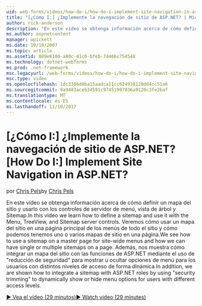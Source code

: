 ```yaml
---
uid: web-forms/videos/how-do-i/how-do-i-implement-site-navigation-in-aspnet
title: "[¿Cómo I:] ¿Implemente la navegación de sitio de ASP.NET? | Microsoft Docs"
author: rick-anderson
description: "En este vídeo se obtenga información acerca de cómo definir un mapa del sitio y usarlo con los controles de servidor de menú, vista de árbol y Sitemap. Se muestra cómo usar un mapa del sitio en una página maestra..."
ms.author: aspnetcontent
manager: wpickett
ms.date: 10/18/2007
ms.topic: article
ms.assetid: 889e8100-a80c-41c0-bfeb-7d466c754548
ms.technology: dotnet-webforms
ms.prod: .net-framework
msc.legacyurl: /web-forms/videos/how-do-i/how-do-i-implement-site-navigation-in-aspnet
msc.type: video
ms.openlocfilehash: 1dc3386d8ba15aadca11cc624938120dd4cc51a6
ms.sourcegitcommit: 9a9483aceb34591c97451997036a9120c3fe2baf
ms.translationtype: MT
ms.contentlocale: es-ES
ms.lasthandoff: 11/10/2017
---
```

<a name="how-do-i-implement-site-navigation-in-aspnet"></a><span data-ttu-id="7251f-105">[¿Cómo I:] ¿Implemente la navegación de sitio de ASP.NET?</span><span class="sxs-lookup"><span data-stu-id="7251f-105">[How Do I:] Implement Site Navigation in ASP.NET?</span></span>
====================
<span data-ttu-id="7251f-106">por [Chris Pels](https://twitter.com/chrispels)</span><span class="sxs-lookup"><span data-stu-id="7251f-106">by [Chris Pels](https://twitter.com/chrispels)</span></span>

<span data-ttu-id="7251f-107">En este vídeo se obtenga información acerca de cómo definir un mapa del sitio y usarlo con los controles de servidor de menú, vista de árbol y Sitemap.</span><span class="sxs-lookup"><span data-stu-id="7251f-107">In this video we learn how to define a sitemap and use it with the Menu, TreeView, and Sitemap server controls.</span></span> <span data-ttu-id="7251f-108">Veremos cómo usar un mapa del sitio en una página principal de los menús de todo el sitio y cómo podemos tenemos uno o varios mapas de sitio en una página.</span><span class="sxs-lookup"><span data-stu-id="7251f-108">We see how to use a sitemap on a master page for site-wide menus and how we can have single or multiple sitemaps on a page.</span></span> <span data-ttu-id="7251f-109">Además, nos muestra cómo integrar un mapa del sitio con las funciones de ASP.NET mediante el uso de "reducción de seguridad" para mostrar u ocultar opciones de menú para los usuarios con distintos niveles de acceso de forma dinámica.</span><span class="sxs-lookup"><span data-stu-id="7251f-109">In addition, we are shown how to integrate a sitemap with ASP.NET roles by using "security trimming" to dynamically show or hide menu options for users with different access levels.</span></span>

[<span data-ttu-id="7251f-110">&#9654; Vea el vídeo (29 minutos)</span><span class="sxs-lookup"><span data-stu-id="7251f-110">&#9654; Watch video (29 minutes)</span></span>](https://channel9.msdn.com/Blogs/ASP-NET-Site-Videos/how-do-i-implement-site-navigation-in-aspnet)
